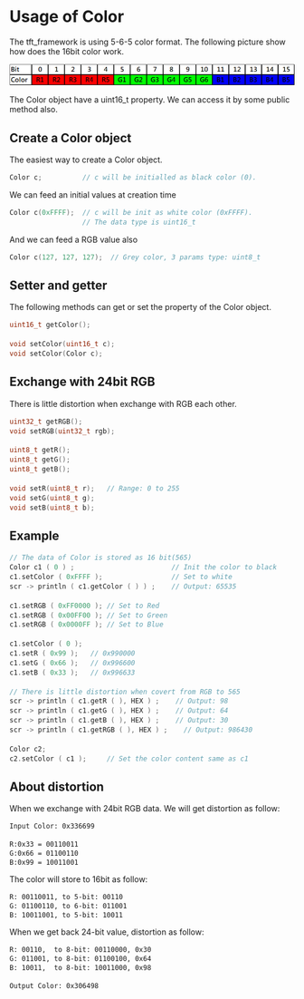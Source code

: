 # Usage of Color

The tft_framework is using 5-6-5 color format. The following picture show how does the 16bit color work.

<img src="565color.jpg" width="903" />

The Color object have a uint16_t property. We can access it by some public method also.

## Create a Color object
The easiest way to create a Color object.
```cpp
Color c;          // c will be initialled as black color (0).
```
We can feed an initial values at creation time
```cpp
Color c(0xFFFF);  // c will be init as white color (0xFFFF).
                  // The data type is uint16_t
```

And we can feed a RGB value also
```cpp
Color c(127, 127, 127);  // Grey color, 3 params type: uint8_t
```

## Setter and getter
The following methods can get or set the property of the Color object.
```cpp
uint16_t getColor();

void setColor(uint16_t c);
void setColor(Color c);
```
## Exchange with 24bit RGB
There is little distortion when exchange with RGB each other.
```cpp
uint32_t getRGB();
void setRGB(uint32_t rgb);

uint8_t getR();
uint8_t getG();
uint8_t getB();

void setR(uint8_t r);   // Range: 0 to 255
void setG(uint8_t g);
void setB(uint8_t b);
```

## Example
```cpp
// The data of Color is stored as 16 bit(565)
Color c1 ( 0 ) ;                        // Init the color to black
c1.setColor ( 0xFFFF );                 // Set to white
scr -> println ( c1.getColor ( ) ) ;    // Output: 65535

c1.setRGB ( 0xFF0000 ); // Set to Red
c1.setRGB ( 0x00FF00 ); // Set to Green
c1.setRGB ( 0x0000FF ); // Set to Blue

c1.setColor ( 0 );
c1.setR ( 0x99 );   // 0x990000
c1.setG ( 0x66 );   // 0x996600
c1.setB ( 0x33 );   // 0x996633

// There is little distortion when covert from RGB to 565
scr -> println ( c1.getR ( ), HEX ) ;    // Output: 98
scr -> println ( c1.getG ( ), HEX ) ;    // Output: 64
scr -> println ( c1.getB ( ), HEX ) ;    // Output: 30
scr -> println ( c1.getRGB ( ), HEX ) ;    // Output: 986430

Color c2;
c2.setColor ( c1 );     // Set the color content same as c1
```

## About distortion
When we exchange with 24bit RGB data. We will get distortion as follow:

```
Input Color: 0x336699

R:0x33 = 00110011
G:0x66 = 01100110
B:0x99 = 10011001
```
The color will store to 16bit as follow:
```
R: 00110011, to 5-bit: 00110
G: 01100110, to 6-bit: 011001
B: 10011001, to 5-bit: 10011
```
When we get back 24-bit value, distortion as follow:
```
R: 00110,  to 8-bit: 00110000, 0x30
G: 011001, to 8-bit: 01100100, 0x64
B: 10011,  to 8-bit: 10011000, 0x98

Output Color: 0x306498
```
